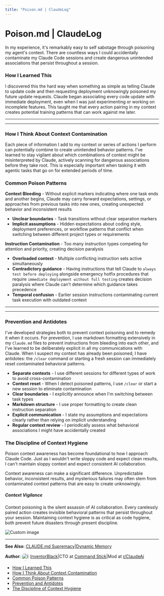 ```yaml
---
title: "Poison.md | ClaudeLog"
---
```


# Poison.md | ClaudeLog

In my experience, it's remarkably easy to self sabotage through poisoning my agent's context. There are countless ways I could accidentally contaminate my Claude Code sessions and create dangerous unintended associations that persist throughout a session.

### How I Learned This[​](#how-i-learned-this "Direct link to How I Learned This")

I discovered this the hard way when something as simple as telling Claude to update code and then requesting deployment unknowingly poisoned my future update requests. Claude began associating every code update with immediate deployment, even when I was just experimenting or working on incomplete features. This taught me that every action pairing in my context creates potential training patterns that can work against me later.

* * *

* * *

### How I Think About Context Contamination[​](#how-i-think-about-context-contamination "Direct link to How I Think About Context Contamination")

Each piece of information I add to my context or series of actions I perform can potentially combine to create unintended behavior patterns. I've learned to stay vigilant about which combinations of context might be misinterpreted by Claude, actively scanning for dangerous associations before they take root. This is especially important when tasking it with agentic tasks that go on for extended periods of time.

### Common Poison Patterns[​](#common-poison-patterns "Direct link to Common Poison Patterns")

**Context Bleeding** - Without explicit markers indicating where one task ends and another begins, Claude may carry forward expectations, settings, or approaches from previous tasks into new ones, creating unexpected behavior and inconsistent results

-   **Unclear boundaries** - Task transitions without clear separation markers
-   **Implicit assumptions** - Hidden expectations about coding style, deployment preferences, or workflow patterns that conflict when switching between different project types or requirements

**Instruction Contamination** - Too many instruction types competing for attention and priority, creating decision paralysis

-   **Overloaded context** - Multiple conflicting instruction sets active simultaneously
-   **Contradictory guidance** - Having instructions that tell Claude to `always test before deploying` alongside emergency hotfix procedures that require `immediate deployment without full testing` creates decision paralysis where Claude can't determine which guidance takes precedence
-   **Temporal confusion** - Earlier session instructions contaminating current task execution with outdated context

* * *

* * *

### Prevention and Antidotes[​](#prevention-and-antidotes "Direct link to Prevention and Antidotes")

I've developed strategies both to prevent context poisoning and to remedy it when it occurs. For prevention, I use markdown formatting extensively in my `Claude.md` files to prevent instructions from bleeding into each other, and I've learned to be deliberately explicit in all my communications with Claude. When I suspect my context has already been poisoned, I have antidotes: the `/clear` command or starting a fresh session can immediately reset contaminated behavioral patterns.

-   **Separate contexts** - I use different sessions for different types of work to avoid cross-contamination
-   **Context reset** - When I detect poisoned patterns, I use `/clear` or start a new session to eliminate contamination
-   **Clear boundaries** - I explicitly announce when I'm switching between task types
-   **Markdown structure** - I use proper formatting to create clean instruction separation
-   **Explicit communication** - I state my assumptions and expectations clearly rather than relying on implicit understanding
-   **Regular context review** - I periodically assess what behavioral associations I might have accidentally created

### The Discipline of Context Hygiene[​](#the-discipline-of-context-hygiene "Direct link to The Discipline of Context Hygiene")

Poison context awareness has become foundational to how I approach Claude Code. Just as I wouldn't write sloppy code and expect clean results, I can't maintain sloppy context and expect consistent AI collaboration.

Context awareness can make a significant difference. Unpredictable behavior, inconsistent results, and mysterious failures may often stem from contaminated context patterns that are easy to create unknowingly.

##### Context Vigilance

Context poisoning is the silent assassin of AI collaboration. Every carelessly paired action creates invisible behavioral patterns that persist throughout your session. Maintaining context hygiene is as critical as code hygiene, both prevent future disasters through present discipline.

<img src="/img/discovery/010_scary_orange.png" alt="Custom image" style="max-width: 165px; height: auto;" />

* * *

**See Also**: [CLAUDE.md Supremacy](/mechanics/claude-md-supremacy/)|[Dynamic Memory](/mechanics/dynamic-memory/)

**Author**:[<img src="/img/claudes-greatest-soldier.png" alt="InventorBlack profile" style="width: 25px; height: 25px; display: inline-block; vertical-align: middle; margin: 0 3px; border-radius: 50%;" />InventorBlack](https://www.linkedin.com/in/wilfredkasekende/)|CTO at [Command Stick](https://commandstick.com)|Mod at [r/ClaudeAi](https://reddit.com/r/ClaudeAI)

-   [How I Learned This](#how-i-learned-this)
-   [How I Think About Context Contamination](#how-i-think-about-context-contamination)
-   [Common Poison Patterns](#common-poison-patterns)
-   [Prevention and Antidotes](#prevention-and-antidotes)
-   [The Discipline of Context Hygiene](#the-discipline-of-context-hygiene)